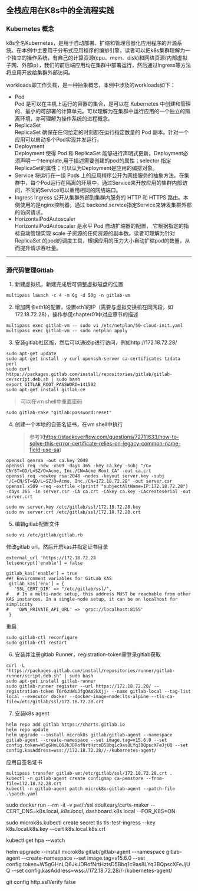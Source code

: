 ## 全栈应用在K8s中的全流程实践

### Kubernetes 概念
k8s全名Kubernetes，是用于自动部署、扩缩和管理容器化应用程序的开源系统。在本例中主要用于分布式应用程序的编排引擎，读者可以把k8s集群理解为一个独立的操作系统，有自己的计算资源(cpu、mem、disk)和网络资源(内部虚拟子网、外部ip），我们的前后端应用均在集群中部署运行，然后通过Ingress等方法将应用开放给集群外部访问。

workloads即工作负载，是一种抽象概念，本例中涉及的workloads如下：
- Pod  
    Pod 是可以在主机上运行的容器的集合，是可以在 Kubernetes 中创建和管理的、最小的可部署的计算单元。可以理解为在集群中运行应用的一个独立的隔离环境，亦可理解为操作系统的进程概念。
- ReplicaSet  
    ReplicaSet 确保在任何给定的时刻都在运行指定数量的 Pod 副本。针对一个应用可以启动多个Pod实现并发运行。
- Deployment  
    Deployment 使得 Pod 和 ReplicaSet 能够进行声明式更新。Deployment必须声明一个template,用于描述需要创建的pod的属性；selector 指定ReplicaSet的属性；可以认为Deployment是应用的编排对象。
- Service
    将运行在一组 Pods 上的应用程序公开为网络服务的抽象方法。在集群中，每个Pod运行在隔离的环境中，通过Service来开放应用的集群内部访问，不同的Service可以重用相同的网络端口。
- Ingress
    Ingress 公开从集群外部到集群内服务的 HTTP 和 HTTPS 路由。本例使用的是nginx控制器，通过 backend.service指定Service来转发集群外部的访问请求。
- HorizontalPodAutoscaler  
    HorizontalPodAutoscaler 是水平 Pod 自动扩缩器的配置， 它根据指定的指标自动管理实现 scale 子资源的任何资源的副本数。读者可理解为针对ReplicaSet 的pod的调度工具，根据应用的压力大小自动扩缩pod的数量，从而提升请求吞吐量。
---
### 源代码管理Gitlab
1. 新建虚拟机，新建完成后可调整虚拟磁盘的位置
```
multipass launch -c 4 -m 6g -d 50g -n gitlab-vm
```
2. 增加网卡eth1的配置，设置eth1的IP（需要与虚拟交换机在同网段，如172.18.72.28），操作参见chapter01中对应章节的描述
```
multipass exec gitlab-vm -- sudo vi /etc/netplan/50-cloud-init.yaml
multipass exec gitlab-vm -- sudo netplan apply
```
3. 安装gitlab社区版，然后可以通过ip进行访问，例如http://172.18.72.28/
```
sudo apt-get update
sudo apt-get install -y curl openssh-server ca-certificates tzdata perl
sudo curl https://packages.gitlab.com/install/repositories/gitlab/gitlab-ce/script.deb.sh | sudo bash
export GITLAB_ROOT_PASSWORD=141592
sudo apt-get install gitlab-ce
```
> 可以在vm shell中重置密码
```
sudo gitlab-rake "gitlab:password:reset"
```
4. 创建一个本地的自签名证书，在vm shell中执行
    > 参考1(https://stackoverflow.com/questions/72711633/how-to-solve-this-errror-certificate-relies-on-legacy-common-name-field-use-sa)
```
openssl genrsa -out ca.key 2048
openssl req -new -x509 -days 365 -key ca.key -subj "/C= CN/ST=GD/L=SZ/O=Acme, Inc./CN=Acme Root CA" -out ca.crt 
openssl req -newkey rsa:2048 -nodes -keyout server.key -subj "/C=CN/ST=GD/L=SZ/O=Acme, Inc./CN=172.18.72.28" -out server.csr   
openssl x509 -req -extfile <(printf "subjectAltName=IP:172.18.72.28") -days 365 -in server.csr -CA ca.crt -CAkey ca.key -CAcreateserial -out server.crt  
```
```
sudo mv server.key /etc/gitlab/ssl/172.18.72.28.key
sudo mv server.crt /etc/gitlab/ssl/172.18.72.28.crt
```
5. 编辑gitlab配置文件
```
sudo vi /etc/gitlab/gitlab.rb  
```
修改gitlab url，然后开启kas并指定证书目录
```
external_url 'https://172.18.72.28
letsencrypt['enable'] = false
```
```
gitlab_kas['enable'] = true
##! Environment variables for GitLab KAS
 gitlab_kas['env'] = {
   'SSL_CERT_DIR' => "/etc/gitlab/ssl/",
#   # In a multi-node setup, this address MUST be reachable from other KAS instances. In a single-node setup, it can be on localhost for simplicity
#   'OWN_PRIVATE_API_URL' => 'grpc://localhost:8155'
 }
```
重启
```
sudo gitlab-ctl reconfigure
sudo gitlab-ctl restart
```
6. 安装并注册gitlab Runner，registration-token需登录gitlab获取
```
curl -L "https://packages.gitlab.com/install/repositories/runner/gitlab-runner/script.deb.sh" | sudo bash
sudo apt-get install gitlab-runner
sudo gitlab-runner register --url https://172.18.72.28/ --registration-token T6r6zUWUJfgQAm2kXjj- --name gitlab-local --tag-list local --executor docker --docker-image=node:lts-alpine --tls-ca-file=/etc/gitlab/ssl/172.18.72.28.crt 
```

7. 安装k8s agent
```
helm repo add gitlab https://charts.gitlab.io
helm repo update
helm upgrade --install microk8s gitlab/gitlab-agent --namespace gitlab-agent --create-namespace --set image.tag=v15.6.0 --set config.token=W5gGHnLQ6JkJDRofNrtHztsD5Bbq1c9as8LYq3BQpscXFeJjUQ --set config.kasAddress=wss://172.18.72.28//-/kubernetes-agent/
```
应用自签名证书
```
multipass transfer gitlab-vm:/etc/gitlab/ssl/172.18.72.28.crt .
kubectl -n gitlab-agent create configmap ca-pemstore --from-file=172.18.72.28.crt
kubectl -n gitlab-agent patch microk8s-gitlab-agent --patch-file .\patch.yaml
```

sudo docker run --rm -it -v `pwd`/:/ssl soulteary/certs-maker --CERT_DNS=k8s.local,*.k8s.local,*.dashboard.k8s.local --FOR_K8S=ON 

sudo microk8s.kubectl create secret tls tls-test-ingress --key k8s.local.k8s.key --cert k8s.local.k8s.crt


kubectl get hpa --watch


helm upgrade --install microk8s gitlab/gitlab-agent --namespace gitlab-agent --create-namespace --set image.tag=v15.6.0 --set config.token=W5gGHnLQ6JkJDRofNrtHztsD5Bbq1c9as8LYq3BQpscXFeJjUQ --set config.kasAddress=wss://172.18.72.28//-/kubernetes-agent/


git config http.sslVerify false


